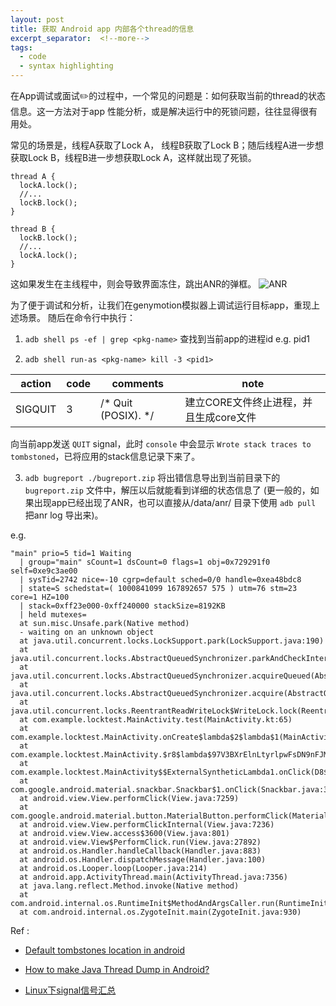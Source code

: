 ```yaml
---
layout: post
title: 获取 Android app 内部各个thread的信息
excerpt_separator:  <!--more-->
tags:
  - code
  - syntax highlighting
---
```


在App调试或面试✏️的过程中，一个常见的问题是：如何获取当前的thread的状态信息。这一方法对于app 性能分析，或是解决运行中的死锁问题，往往显得很有用处。

常见的场景是，线程A获取了Lock A， 线程B获取了Lock B；随后线程A进一步想获取Lock B，线程B进一步想获取Lock A，这样就出现了死锁。


```
thread A {
  lockA.lock();
  //...
  lockB.lock();
}
```

```
thread B {
  lockB.lock();
  //...
  lockA.lock();
}
```

这如果发生在主线程中，则会导致界面冻住，跳出ANR的弹框。
![ANR](../../../assets/images/test_anr.png)


为了便于调试和分析，让我们在genymotion模拟器上调试运行目标app，重现上述场景。
随后在命令行中执行：

1) `adb shell ps -ef | grep <pkg-name>`
查找到当前app的进程id  e.g. pid1

1) `adb shell run-as <pkg-name> kill -3 <pid1>`

|  action   | code       | comments  |  note |
| ----------- | ----------- | ----------- | ----------- |
|SIGQUIT |     3    |      /* Quit (POSIX).  */      |      建立CORE文件终止进程，并且生成core文件 |

向当前app发送 `QUIT` signal，此时 `console` 中会显示 `Wrote stack traces to tombstoned`，已将应用的stack信息记录下来了。

3) `adb bugreport ./bugreport.zip`
将出错信息导出到当前目录下的 `bugreport.zip` 文件中，解压以后就能看到详细的状态信息了
(更一般的，如果出现app已经出现了ANR，也可以直接从/data/anr/ 目录下使用 `adb pull` 把anr log 导出来)。

e.g.
```
"main" prio=5 tid=1 Waiting
  | group="main" sCount=1 dsCount=0 flags=1 obj=0x729291f0 self=0xe9c3ae00
  | sysTid=2742 nice=-10 cgrp=default sched=0/0 handle=0xea48bdc8
  | state=S schedstat=( 1000841099 167892657 575 ) utm=76 stm=23 core=1 HZ=100
  | stack=0xff23e000-0xff240000 stackSize=8192KB
  | held mutexes=
  at sun.misc.Unsafe.park(Native method)
  - waiting on an unknown object
  at java.util.concurrent.locks.LockSupport.park(LockSupport.java:190)
  at java.util.concurrent.locks.AbstractQueuedSynchronizer.parkAndCheckInterrupt(AbstractQueuedSynchronizer.java:868)
  at java.util.concurrent.locks.AbstractQueuedSynchronizer.acquireQueued(AbstractQueuedSynchronizer.java:902)
  at java.util.concurrent.locks.AbstractQueuedSynchronizer.acquire(AbstractQueuedSynchronizer.java:1227)
  at java.util.concurrent.locks.ReentrantReadWriteLock$WriteLock.lock(ReentrantReadWriteLock.java:950)
  at com.example.locktest.MainActivity.test(MainActivity.kt:65)
  at com.example.locktest.MainActivity.onCreate$lambda$2$lambda$1(MainActivity.kt:52)
  at com.example.locktest.MainActivity.$r8$lambda$97V3BXrElnLtyrlpwFsDN9nFJMY(MainActivity.kt:-1)
  at com.example.locktest.MainActivity$$ExternalSyntheticLambda1.onClick(D8$$SyntheticClass:-1)
  at com.google.android.material.snackbar.Snackbar$1.onClick(Snackbar.java:351)
  at android.view.View.performClick(View.java:7259)
  at com.google.android.material.button.MaterialButton.performClick(MaterialButton.java:1131)
  at android.view.View.performClickInternal(View.java:7236)
  at android.view.View.access$3600(View.java:801)
  at android.view.View$PerformClick.run(View.java:27892)
  at android.os.Handler.handleCallback(Handler.java:883)
  at android.os.Handler.dispatchMessage(Handler.java:100)
  at android.os.Looper.loop(Looper.java:214)
  at android.app.ActivityThread.main(ActivityThread.java:7356)
  at java.lang.reflect.Method.invoke(Native method)
  at com.android.internal.os.RuntimeInit$MethodAndArgsCaller.run(RuntimeInit.java:492)
  at com.android.internal.os.ZygoteInit.main(ZygoteInit.java:930)
```

Ref :
* [Default tombstones location in android](https://stackoverflow.com/questions/28105054/default-tombstones-location-in-android)

* [How to make Java Thread Dump in Android?](https://stackoverflow.com/questions/13589074/how-to-make-java-thread-dump-in-android)

* [Linux下signal信号汇总](https://www.cnblogs.com/frisk/p/11602973.html)




